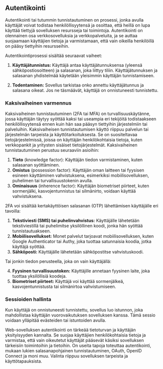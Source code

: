 ## Autentikointi
Autentikointi tai tutummin tunnistautuminen on prosessi, jonka avulla käyttäjät voivat todistaa henkilöllisyytensä ja osoittaa, että heillä on lupa käyttää tiettyjä sovelluksen resursseja tai toimintoja. Autentikointi on olennainen osa verkkosovelluksia ja verkkopalveluita, ja se auttaa suojaamaan käyttäjien tietoja ja varmistamaan, että vain oikeilla henkilöillä on pääsy tiettyihin resursseihin.

Autentikointiprosessi sisältää seuraavat vaiheet:

1. **Käyttäjätunnistus:** Käyttäjä antaa käyttäjätunnuksensa (yleensä sähköpostiosoitteen) ja salasanan, joka liittyy tiliin. Käyttäjätunnuksen ja salasanan yhdistelmää käytetään yleisimmin käyttäjän tunnistamiseen.

2. **Todentaminen:** Sovellus tarkistaa onko annettu käyttäjätunnus ja salasana oikeat. Jos ne täsmäävät, käyttäjä on onnistuneesti tunnistettu.

### Kaksivaiheinen varmennus
Kaksivaiheinen tunnistautuminen (2FA tai MFA) on turvallisuuskäytänne, jossa käyttäjän täytyy syöttää kaksi tai useampia eri tekijöitä todistaakseen henkilöllisyytensä ennen kuin hän saa pääsyn tiettyihin järjestelmiin tai palveluihin. Kaksivaiheisen tunnistautumisen käyttö riippuu palvelun tai järjestelmän tarpeista ja käyttötarkoituksesta. Se on suositeltavaa tietojärjestelmissä, joissa on käyttäjän henkilökohtaisia tietoja, kuten verkkopankit ja yritysten sisäiset tietojärjestelmät. 
Kaksivaiheinen tunnistautuminen perustuu seuraaviin asioihin:
1. **Tieto** (knowledge factor): Käyttäjän tiedon varmistaminen, kuten salasanan syöttäminen.
2. **Omistus** (possession factor): Käyttäjän oman laitteen tai fyysisen esineen käyttäminen vahvistuksena, esimerkiksi mobiilisovelluksen, puhelimen tai turvallisuustokenin avulla.
3. **Ominaisuus** (inherence factor): Käyttäjän biometriset piirteet, kuten sormenjälki, kasvojentunnistus tai silmänirto, voidaan käyttää vahvistuksena.

2FA voi sisältää kertakäyttöisen salasanan (OTP) lähettämisen käyttäjälle eri tavoilla:
1. **Tekstiviesti (SMS) tai puhelinvahvistus:** Käyttäjälle lähetetään tekstiviestillä tai puhelimitse yksilöllinen koodi, jonka hän syöttää tunnistautuakseen.
2. **Mobiilisovellukset:** Monet palvelut tarjoavat mobiilisovelluksen, kuten Google Authenticator tai Authy, joka tuottaa satunnaisia koodia, jotka käyttäjä syöttää.
3. **Sähköposti:** Käyttäjälle lähetetään sähköpostitse vahvistuskoodi.

Tai jonkin tiedon perusteella, joka on vain käyttäjällä:

4. **Fyysinen turvallisuustoken:** Käyttäjille annetaan fyysinen laite, joka tuottaa yksilöllisiä koodeja.
5. **Biometriset piirteet:** Käyttäjä voi käyttää sormenjälkeä, kasvojentunnistusta tai silmänirtoa vahvistumiseen.

### Sessioiden hallinta
Kun käyttäjä on onnistuneesti tunnistettu, sovellus luo istunnon, joka mahdollistaa käyttäjän vuorovaikutuksen sovelluksen kanssa. Tämä sessio voidaan ylläpitää evästeiden tai istuntoiden avulla.

Web-sovelluksen autentikointi on tärkeää tietoturvan ja käyttäjän yksityisyyden kannalta. Se suojaa käyttäjien henkilökohtaisia tietoja ja varmistaa, että vain oikeutetut käyttäjät pääsevät käsiksi sovelluksen tärkeisiin toimintoihin ja tietoihin. On useita tapoja toteuttaa autentikointi, mukaan lukien salasanapohjainen tunnistautuminen, OAuth, OpenID Connect ja moni muu. Valinta riippuu sovelluksen tarpeista ja käyttötapauksista.
